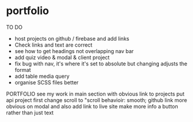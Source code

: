 # portfolio

TO DO

- host projects on github / firebase and add links
- Check links and text are correct
- see how to get headings not overlapping nav bar
- add quiz video & modal & client project
- fix bug with nav, it's where it's set to absolute but changing adjusts the format
- add table media query
- organise SCSS files better

PORTFOLIO
see my work in main section with obvious link to projects
put api project first
change scroll to "scroll behavioir: smooth;
github link more obvious on modal and also add link to live site
make more info a button rather than just text
